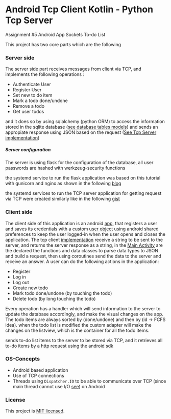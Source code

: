 # Android Tcp Client Kotlin - Python Tcp Server
Assignment #5 Android App Sockets To-do List

This project has two core parts which are the following

### Server side
The server side part receives messages from client via TCP,
and implements the following operations :
* Authenticate User
* Register User
* Set new to do item
* Mark a todo done/undone
* Remove a todo
* Get user todos

and it does so by using sqlalchemy (python ORM) to access the information
stored in the sqlite database ([see database tables models](https://github.com/pechavarriaa/Tcp_Python-Server_Kotlin-Android-Client/blob/master/Server/models.py))
and sends an appropiate response using JSON based on the request ([See Tcp Server implementation](https://github.com/pechavarriaa/Tcp_Python-Server_Kotlin-Android-Client/blob/master/Server/tcpserver.py))

##### Server configuration

The server is using flask for the configuration of the database,
all user passwords are hashed with werkzeug-security functions

the systemd service to run the flask application was based on this tutorial
with gunicorn and nginx as shown in the following [blog](https://www.digitalocean.com/community/tutorials/how-to-serve-flask-applications-with-gunicorn-and-nginx-on-ubuntu-18-04)

the systemd services to run the TCP server application for getting request via TCP
were created similarly like in the following [gist](https://gist.github.com/kylemanna/d193aaa6b33a89f649524ad27ce47c4b) 

### Client side
The client side of this application is an android [app](https://github.com/pechavarriaa/Tcp_Python-Server_Kotlin-Android-Client/tree/master/Client),
that registers a user and saves its credentials with a custom [user object](https://github.com/pechavarriaa/Tcp_Python-Server_Kotlin-Android-Client/blob/master/Client/app/src/main/java/com/example/client/UserLocalStore.kt) using android shared preferences to keep the user logged-in when
the user opens and closes the application.
The tcp client [implementation](https://github.com/pechavarriaa/Tcp_Python-Server_Kotlin-Android-Client/blob/master/Client/app/src/main/java/com/example/client/TcpClient.kt)
receive a string to be sent to the server, and returns the server response as a string,
in the [Main Activity](https://github.com/pechavarriaa/Tcp_Python-Server_Kotlin-Android-Client/blob/master/Client/app/src/main/java/com/example/client/MainActivity.kt)
are the declared the functions and data classes to parse data types to JSON and build a request, then using coroutines send the data to the server and receive an answer.
A user can do the following actions in the application:
* Register
* Log in
* Log out
* Create new todo
* Mark todo done/undone (by touching the todo)
* Delete todo (by long touching the todo)

Every operation has a handler which will send information to the server to update the 
database accordingly, and make the visual changes on the app. The todo items are
always sorted by  (done/undone) and then by (id -> FCFS idea). when the todo list is modified 
the custom adapter will make the changes on the listview, which is the container for all the todo items. 


sends to-do list items to the server to be stored via TCP,
and it retrieves all to-do items by a http request using the android sdk

### OS-Concepts
* Android based application
* Use of TCP connections
* Threads using `Dispatcher.IO` to be able to communicate over TCP (since main thread cannot use I/O [see](https://stackoverflow.com/questions/6343166/how-to-fix-android-os-networkonmainthreadexception)) on Android


### License

This project is [MIT licensed](./LICENSE).